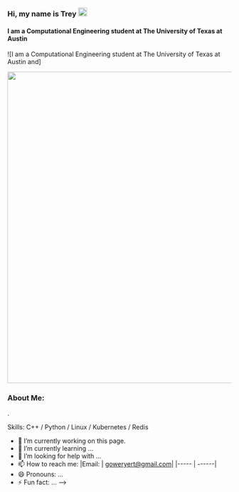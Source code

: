 ### Hi, my name is Trey  <img src="https://user-images.githubusercontent.com/70235944/235464816-97a74fe3-00e5-4e2d-a68d-b88911af71ac.gif" alt="Logo" width="20" >
#### I am a Computational Engineering student at The University of Texas at Austin
![I am a Computational Engineering student at The University of Texas at Austin and] 

<img src= "https://user-images.githubusercontent.com/70235944/235687848-49835cd1-f367-44f8-8470-a3c128e05fc0.jpeg" width="700">

### About Me:
.

Skills: C++ / Python / Linux / Kubernetes / Redis

- 🔭 I’m currently working on this page. 
- 🌱 I’m currently learning ...
- 🤔 I’m looking for help with ...
- 📫 How to reach me: 
  |Email: | goweryert@gmail.com|
  |----- | ------|
- 😄 Pronouns: ...
- ⚡ Fun fact: ...
-->
